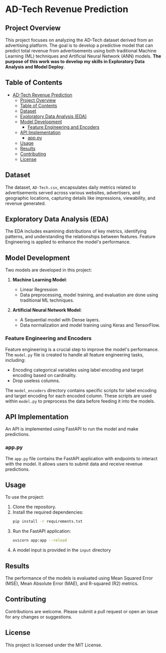 # AD-Tech Revenue Prediction

## Project Overview
This project focuses on analyzing the AD-Tech dataset derived from an advertising platform. The goal is to develop a predictive model that can predict total revenue from advertisements using both traditional Machine Learning (ML) techniques and Artificial Neural Network (ANN) models. **The purpose of this work was to develop my skills in Exploratory Data Analysis and Model Deploy**.

## Table of Contents
- [AD-Tech Revenue Prediction](#ad-tech-revenue-prediction)
  - [Project Overview](#project-overview)
  - [Table of Contents](#table-of-contents)
  - [Dataset](#dataset)
  - [Exploratory Data Analysis (EDA)](#exploratory-data-analysis-eda)
  - [Model Development](#model-development)
    - [Feature Engineering and Encoders](#feature-engineering-and-encoders)
  - [API Implementation](#api-implementation)
    - [app.py](#apppy)
  - [Usage](#usage)
  - [Results](#results)
  - [Contributing](#contributing)
  - [License](#license)


## Dataset
The dataset, `AD-Tech.csv`, encapsulates daily metrics related to advertisements served across various websites, advertisers, and geographic locations, capturing details like impressions, viewability, and revenue generated.

## Exploratory Data Analysis (EDA)
The EDA includes examining distributions of key metrics, identifying patterns, and understanding the relationships between features. Feature Engineering is applied to enhance the model's performance.

## Model Development
Two models are developed in this project:

1. **Machine Learning Model**:
    - Linear Regression
    - Data preprocessing, model training, and evaluation are done using traditional ML techniques.

2. **Artificial Neural Network Model**:
    - A Sequential model with Dense layers.
    - Data normalization and model training using Keras and TensorFlow.

### Feature Engineering and Encoders
Feature engineering is a crucial step to improve the model's performance. The `model.py` file is created to handle all feature engineering tasks, including:
- Encoding categorical variables using label encoding and target encoding based on cardinality.
- Drop useless columns.

The `model_encoders` directory contains specific scripts for label encoding and target encoding for each encoded column. These scripts are used within `model.py` to preprocess the data before feeding it into the models.

## API Implementation
An API is implemented using FastAPI to run the model and make predictions.

### app.py
The `app.py` file contains the FastAPI application with endpoints to interact with the model. It allows users to submit data and receive revenue predictions.

## Usage
To use the project:

1. Clone the repository.
2. Install the required dependencies:
    ```bash
    pip install -r requirements.txt
    ```
3. Run the FastAPI application:
    ```bash
    uvicorn app:app --reload
    ```
4. A model input is provided in the `input` directory

## Results
The performance of the models is evaluated using Mean Squared Error (MSE), Mean Absolute Error (MAE), and R-squared (R2) metrics.

## Contributing
Contributions are welcome. Please submit a pull request or open an issue for any changes or suggestions.

## License
This project is licensed under the MIT License.
